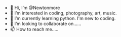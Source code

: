 - 👋 Hi, I’m @Newtonmore
- 👀 I’m interested in coding, photography, art, music. 
- 🌱 I’m currently learning python. I'm new to coding. 
- 💞️ I’m looking to collaborate on......
- 📫 How to reach me.....

<!---
Newtonmore/Newtonmore is a ✨ special ✨ repository because its `README.md` (this file) appears on your GitHub profile.
You can click the Preview link to take a look at your changes.
--->
